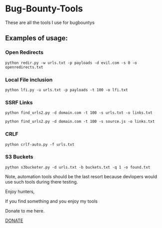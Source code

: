 # Bug-Bounty-Tools
These are all the tools I use for bugbountys

## Examples of usage:

### Open Redirects

```
python redir.py -w urls.txt -p payloads -d evil.com -s 0 -o openredirects.txt
```

### Local File inclusion

```
python lfi.py -u urls.txt -p payloads -t 100 -o lfi.txt
```

### SSRF Links

```
python find_urls2.py -d domain.com -t 100 -s urls.txt -o links.txt
```

```
python find_urls2.py -d domain.com -t 100 -s source.js -o links.txt
```

### CRLF 

```
python crlf-auto.py -f urls.txt
```

### S3 Buckets

```
python s3bucketer.py -d urls.txt -b buckets.txt -q 1 -o found.txt
```


Note, automation tools should be the last resort because devlopers would use such tools during there testing.

Enjoy hunters,

If you find something and you enjoy my tools

Donate to me here.

[DONATE](paypal.me/krypt0mux)

